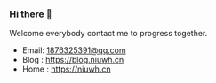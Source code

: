 ### Hi there 👋

Welcome everybody contact me to progress together. 

- Email: 1876325391@qq.com
- Blog : https://blog.niuwh.cn
- Home : https://niuwh.cn
